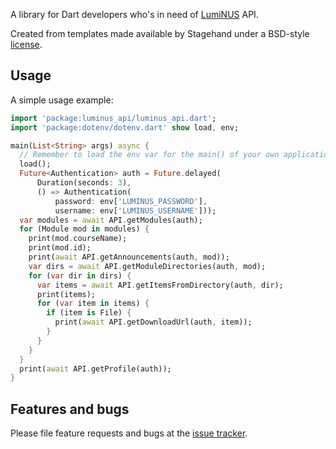 A library for Dart developers who's in need of [LumiNUS](https://luminus.nus.edu.sg/) API.

Created from templates made available by Stagehand under a BSD-style
[license](https://github.com/dart-lang/stagehand/blob/master/LICENSE).

## Usage

A simple usage example:

```dart
import 'package:luminus_api/luminus_api.dart';
import 'package:dotenv/dotenv.dart' show load, env;

main(List<String> args) async {
  // Remember to load the env var for the main() of your own application!
  load();
  Future<Authentication> auth = Future.delayed(
      Duration(seconds: 3),
      () => Authentication(
          password: env['LUMINUS_PASSWORD'],
          username: env['LUMINUS_USERNAME']));
  var modules = await API.getModules(auth);
  for (Module mod in modules) {
    print(mod.courseName);
    print(mod.id);
    print(await API.getAnnouncements(auth, mod));
    var dirs = await API.getModuleDirectories(auth, mod);
    for (var dir in dirs) {
      var items = await API.getItemsFromDirectory(auth, dir);
      print(items);
      for (var item in items) {
        if (item is File) {
          print(await API.getDownloadUrl(auth, item));
        }
      }
    }
  }
  print(await API.getProfile(auth));
}

```

## Features and bugs

Please file feature requests and bugs at the [issue tracker][tracker].

[tracker]: https://github.com/fluminus/luminus_api/issues
